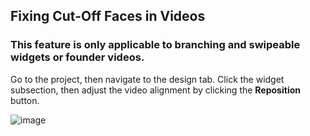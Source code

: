 ## Fixing Cut-Off Faces in Videos

### This feature is only applicable to branching and swipeable widgets or founder videos.

Go to the project, then navigate to the design tab. Click the widget subsection, then adjust the video alignment by clicking the **Reposition** button.

![image](https://github.com/user-attachments/assets/4389508b-f3b9-4751-af2f-6b4831e7341e)